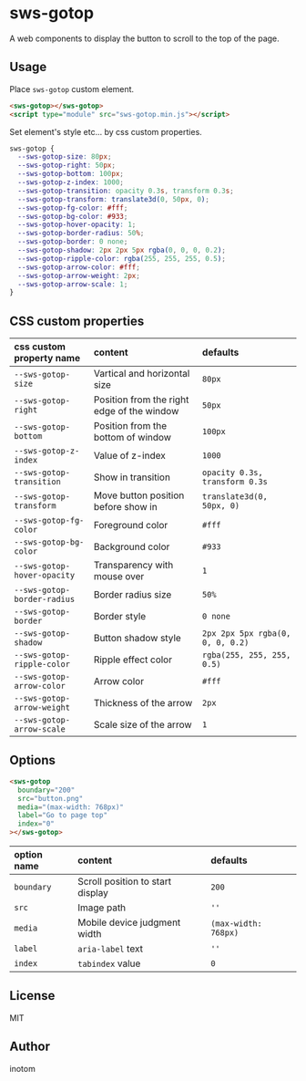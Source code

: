 # sws-gotop

A web components to display the button to scroll to the top of the page.

## Usage

Place `sws-gotop` custom element.

```html
<sws-gotop></sws-gotop>
<script type="module" src="sws-gotop.min.js"></script>
```

Set element's style etc... by css custom properties.

```css
sws-gotop {
  --sws-gotop-size: 80px;
  --sws-gotop-right: 50px;
  --sws-gotop-bottom: 100px;
  --sws-gotop-z-index: 1000;
  --sws-gotop-transition: opacity 0.3s, transform 0.3s;
  --sws-gotop-transform: translate3d(0, 50px, 0);
  --sws-gotop-fg-color: #fff;
  --sws-gotop-bg-color: #933;
  --sws-gotop-hover-opacity: 1;
  --sws-gotop-border-radius: 50%;
  --sws-gotop-border: 0 none;
  --sws-gotop-shadow: 2px 2px 5px rgba(0, 0, 0, 0.2);
  --sws-gotop-ripple-color: rgba(255, 255, 255, 0.5);
  --sws-gotop-arrow-color: #fff;
  --sws-gotop-arrow-weight: 2px;
  --sws-gotop-arrow-scale: 1;
}
```

## CSS custom properties

| css custom property name    | content                                    |  defaults                        |
|:----------------------------|:-------------------------------------------|:---------------------------------|
| `--sws-gotop-size`          | Vartical and horizontal size               | `80px`                           |
| `--sws-gotop-right`         | Position from the right edge of the window | `50px`                           |
| `--sws-gotop-bottom`        | Position from the bottom of window         | `100px`                          |
| `--sws-gotop-z-index`       | Value of z-index                           | `1000`                           |
| `--sws-gotop-transition`    | Show in transition                         | `opacity 0.3s, transform 0.3s`   |
| `--sws-gotop-transform`     | Move button position before show in        | `translate3d(0, 50px, 0)`        |
| `--sws-gotop-fg-color`      | Foreground color                           | `#fff`                           |
| `--sws-gotop-bg-color`      | Background color                           | `#933`                           |
| `--sws-gotop-hover-opacity` | Transparency with mouse over               | `1`                              |
| `--sws-gotop-border-radius` | Border radius size                         | `50%`                            |
| `--sws-gotop-border`        | Border style                               | `0 none`                         |
| `--sws-gotop-shadow`        | Button shadow style                        | `2px 2px 5px rgba(0, 0, 0, 0.2)` |
| `--sws-gotop-ripple-color`  | Ripple effect color                        | `rgba(255, 255, 255, 0.5)`       |
| `--sws-gotop-arrow-color`   | Arrow color                                | `#fff`                           |
| `--sws-gotop-arrow-weight`  | Thickness of the arrow                     | `2px`                            |
| `--sws-gotop-arrow-scale`   | Scale size of the arrow                    | `1`                              |

## Options

```html
<sws-gotop
  boundary="200"
  src="button.png"
  media="(max-width: 768px)"
  label="Go to page top"
  index="0"
></sws-gotop>
```

| option name | content                          | defaults             |
|:------------|:---------------------------------|:---------------------|
| `boundary`  | Scroll position to start display | `200`                |
| `src`       | Image path                       | `''`                 |
| `media`     | Mobile device judgment width     | `(max-width: 768px)` |
| `label`     | `aria-label` text                | `''`                 |
| `index`     | `tabindex` value                 | `0`                  |

## License

MIT

## Author

inotom

